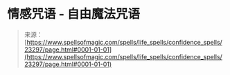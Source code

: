 <!--yml

category: 未分类

date: 2024-06-12 19:08:19

-->

# 情感咒语 - 自由魔法咒语

> 来源：[https://www.spellsofmagic.com/spells/life_spells/confidence_spells/23297/page.html#0001-01-01](https://www.spellsofmagic.com/spells/life_spells/confidence_spells/23297/page.html#0001-01-01)
